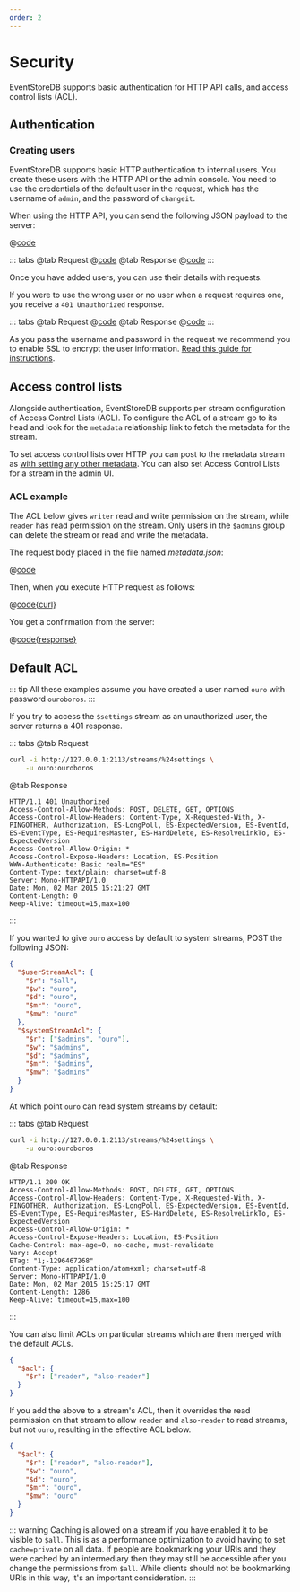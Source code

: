 ```yaml
---
order: 2
---
```


# Security

EventStoreDB supports basic authentication for HTTP API calls, and access control lists (ACL).

## Authentication

### Creating users

EventStoreDB supports basic HTTP authentication to internal users. You create these users with the HTTP API or the admin console. You need to use the credentials of the default user in the request, which has the username of `admin`, and the password of `changeit`.

When using the HTTP API, you can send the following JSON payload to the server:

@[code](@samples/http-api/new-user.json)

::: tabs
@tab Request
@[code](@samples/http-api/new-user.sh)
@tab Response
@[code](@samples/http-api/new-user.http)
:::

Once you have added users, you can use their details with requests.

If you were to use the wrong user or no user when a request requires one, you receive a `401 Unauthorized` response.

::: tabs
@tab Request
@[code](@samples/http-api/incorrect-user.sh)
@tab Response
@[code](@samples/http-api/incorrect-user.http)
:::

As you pass the username and password in the request we recommend you to enable SSL to encrypt the user information. [Read this guide for instructions](@server/security/README.md).

## Access control lists

Alongside authentication, EventStoreDB supports per stream configuration of Access Control Lists (ACL). To configure the ACL of a stream go to its head and look for the `metadata` relationship link to fetch the metadata for the stream.

To set access control lists over HTTP you can post to the metadata stream as [with setting any other metadata](introduction.md#stream-metadata). You can also set Access Control Lists for a stream in the admin UI.

### ACL example

The ACL below gives `writer` read and write permission on the stream, while `reader` has read permission on the stream. Only users in the `$admins` group can delete the stream or read and write the metadata.

The request body placed in the file named _metadata.json_:

@[code](@samples/http-api/metadata.json)

Then, when you execute HTTP request as follows:

@[code{curl}](@samples/http-api/update-acl.sh)

You get a confirmation from the server:

@[code{response}](@samples/http-api/update-acl.sh)

## Default ACL

::: tip
All these examples assume you have created a user named `ouro` with password `ouroboros`.
:::

If you try to access the `$settings` stream as an unauthorized user, the server returns a 401 response.

::: tabs
@tab Request
```bash
curl -i http://127.0.0.1:2113/streams/%24settings \
    -u ouro:ouroboros
```
@tab Response
```http
HTTP/1.1 401 Unauthorized
Access-Control-Allow-Methods: POST, DELETE, GET, OPTIONS
Access-Control-Allow-Headers: Content-Type, X-Requested-With, X-PINGOTHER, Authorization, ES-LongPoll, ES-ExpectedVersion, ES-EventId, ES-EventType, ES-RequiresMaster, ES-HardDelete, ES-ResolveLinkTo, ES-ExpectedVersion
Access-Control-Allow-Origin: *
Access-Control-Expose-Headers: Location, ES-Position
WWW-Authenticate: Basic realm="ES"
Content-Type: text/plain; charset=utf-8
Server: Mono-HTTPAPI/1.0
Date: Mon, 02 Mar 2015 15:21:27 GMT
Content-Length: 0
Keep-Alive: timeout=15,max=100
```
:::

If you wanted to give `ouro` access by default to system streams, POST the following JSON:

```json
{
  "$userStreamAcl": {
    "$r": "$all",
    "$w": "ouro",
    "$d": "ouro",
    "$mr": "ouro",
    "$mw": "ouro"
  },
  "$systemStreamAcl": {
    "$r": ["$admins", "ouro"],
    "$w": "$admins",
    "$d": "$admins",
    "$mr": "$admins",
    "$mw": "$admins"
  }
}
```

At which point `ouro` can read system streams by default:

::: tabs
@tab Request
```bash
curl -i http://127.0.0.1:2113/streams/%24settings \
    -u ouro:ouroboros
```
@tab Response
```http
HTTP/1.1 200 OK
Access-Control-Allow-Methods: POST, DELETE, GET, OPTIONS
Access-Control-Allow-Headers: Content-Type, X-Requested-With, X-PINGOTHER, Authorization, ES-LongPoll, ES-ExpectedVersion, ES-EventId, ES-EventType, ES-RequiresMaster, ES-HardDelete, ES-ResolveLinkTo, ES-ExpectedVersion
Access-Control-Allow-Origin: *
Access-Control-Expose-Headers: Location, ES-Position
Cache-Control: max-age=0, no-cache, must-revalidate
Vary: Accept
ETag: "1;-1296467268"
Content-Type: application/atom+xml; charset=utf-8
Server: Mono-HTTPAPI/1.0
Date: Mon, 02 Mar 2015 15:25:17 GMT
Content-Length: 1286
Keep-Alive: timeout=15,max=100
```
:::

You can also limit ACLs on particular streams which are then merged with the default ACLs.

```json
{
  "$acl": {
    "$r": ["reader", "also-reader"]
  }
}
```

If you add the above to a stream's ACL, then it overrides the read permission on that stream to allow `reader` and `also-reader` to read streams, but not `ouro`, resulting in the effective ACL below.

```json
{
  "$acl": {
    "$r": ["reader", "also-reader"],
    "$w": "ouro",
    "$d": "ouro",
    "$mr": "ouro",
    "$mw": "ouro"
  }
}
```

::: warning
Caching is allowed on a stream if you have enabled it to be visible to `$all`. This is as a performance optimization to avoid having to set `cache=private` on all data. If people are bookmarking your URIs and they were cached by an intermediary then they may still be accessible after you change the permissions from `$all`. While clients should not be bookmarking URIs in this way, it's an important consideration.
:::
